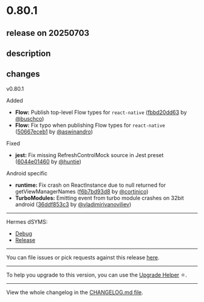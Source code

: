 # 0.80.1

## release on 20250703

## description

## changes

v0.80.1

Added

* <strong>Flow:</strong> Publish top-level Flow types for <code>react-native</code> (<a href="https://github.com/facebook/react-native/commit/fbbd20dd632acd72d2abe861dd4a0e6e98437cf2">fbbd20dd63</a> by <a href="https://github.com/buschco">@buschco</a>)
* <strong>Flow:</strong> Fix typo when publishing Flow types for <code>react-native</code> (<a href="https://github.com/facebook/react-native/commit/50667eceb1be4771375d6a3cc2f4e42d4d8aad3a">50667eceb1</a> by <a href="https://github.com/aswinandro">@aswinandro</a>)

Fixed

* <strong>jest:</strong> Fix missing RefreshControlMock source in Jest preset (<a href="https://github.com/facebook/react-native/commit/6044e01460a065845d4178f0fdc54a601ce4c07e">6044e01460</a> by <a href="https://github.com/huntie">@huntie</a>)

Android specific

* <strong>runtime:</strong> Fix crash on ReactInstance due to null returned for getViewManagerNames (<a href="https://github.com/facebook/react-native/commit/f6b7bd93d8d0d2095669144c8de438cf64d8e73f">f6b7bd93d8</a> by <a href="https://github.com/cortinico">@cortinico</a>)
* <strong>TurboModules:</strong> Emitting event from turbo module crashes on 32bit android (<a href="https://github.com/facebook/react-native/commit/36ddf853c381966645789bc814fc2f6bb4d74cd2">36ddf853c3</a> by <a href="https://github.com/vladimirivanoviliev">@vladimirivanoviliev</a>)

*** ** * ** ***

Hermes dSYMS:

* <a href="https://repo1.maven.org/maven2/com/facebook/react/react-native-artifacts/0.80.1/react-native-artifacts-0.80.1-hermes-framework-dSYM-debug.tar.gz" rel="nofollow">Debug</a>
* <a href="https://repo1.maven.org/maven2/com/facebook/react/react-native-artifacts/0.80.1/react-native-artifacts-0.80.1-hermes-framework-dSYM-release.tar.gz" rel="nofollow">Release</a>

*** ** * ** ***

You can file issues or pick requests against this release <a href="https://github.com/reactwg/react-native-releases/issues/new/choose">here</a>.

*** ** * ** ***

To help you upgrade to this version, you can use the <a href="https://react-native-community.github.io/upgrade-helper/" rel="nofollow">Upgrade Helper</a> ⚛️.

*** ** * ** ***

View the whole changelog in the <a href="https://github.com/facebook/react-native/blob/main/CHANGELOG.md">CHANGELOG.md file</a>.

